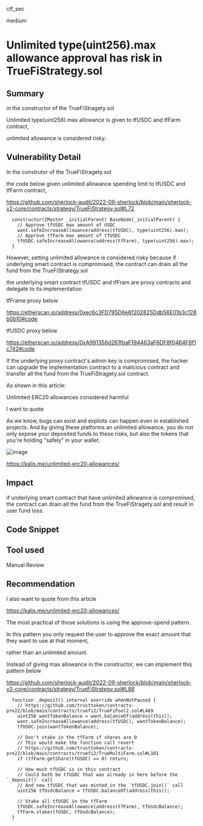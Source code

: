 ctf_sec

medium

# Unlimited type(uint256).max allowance approval has risk in TrueFiStrategy.sol

## Summary

in the constructor of the TrueFiStragety.sol

Unlimited type(uint256).max allowance is given to tfUSDC and tfFarm contract,

unlimited allowance is considered risky.

## Vulnerability Detail

In the construtor of the TrueFiStragety.sol

the code below given unlimited allowance spending limit to  tfUSDC and tfFarm contract,

https://github.com/sherlock-audit/2022-09-sherlock/blob/main/sherlock-v2-core/contracts/strategy/TrueFiStrategy.sol#L72

```solidity
  constructor(IMaster _initialParent) BaseNode(_initialParent) {
    // Approve tfUSDC max amount of USDC
    want.safeIncreaseAllowance(address(tfUSDC), type(uint256).max);
    // Approve tfFarm max amount of tfUSDC
    tfUSDC.safeIncreaseAllowance(address(tfFarm), type(uint256).max);
  }
```

However,  setting unlimited allowance is considered risky because if underlying smart contract
is compromised, the contract can drain all the fund from the TrueFiStrategy.sol

the underlying smart contract tfUSDC and tfFram are proxy contracts and delegate to its implementation

tfFrame proxy below

https://etherscan.io/address/0xec6c3FD795D6e6f202825Ddb56E01b3c128b0b10#code

tfUSDC proxy below

https://etherscan.io/address/0xA991356d261fbaF194463aF6DF8f0464F8f1c742#code

If the underlying proxy contract's admin key is compromised, the hacker can upgrade the implementation contract to a malicious
contract and transfer all the fund from the TrueFiStragety.sol contract.

As shown in this article:

Unlimited ERC20 allowances considered harmful

I want to quote

As we know, bugs can exist and exploits can happen even in established projects. 
And by giving these platforms an unlimited allowance, you do not only expose your deposited 
funds to these risks, but also the tokens that you're holding "safely" in your wallet.

![image](https://user-images.githubusercontent.com/114844362/193451149-4f45905c-7a53-41cc-aee3-fc27ba16a2ff.png)


https://kalis.me/unlimited-erc20-allowances/

## Impact

if underlying smart contract that have unlimited allowance is compromised, the contract can drain all the fund from the TrueFiStragety.sol and result in user fund loss.

## Code Snippet

## Tool used

Manual Review

## Recommendation

I also want to quote from this article

https://kalis.me/unlimited-erc20-allowances/

The most practical of those solutions is using the approve-spend pattern. 

In this pattern you only request the user to approve the exact amount that they want to use at that moment, 

rather than an unlimited amount.

Instead of giving max allowance in the constructor, we can implement this pattern below

https://github.com/sherlock-audit/2022-09-sherlock/blob/main/sherlock-v2-core/contracts/strategy/TrueFiStrategy.sol#L88

```solidity
  function _deposit() internal override whenNotPaused {
    // https://github.com/trusttoken/contracts-pre22/blob/main/contracts/truefi2/TrueFiPool2.sol#L469
    uint256 wantTokenBalance = want.balanceOf(address(this));
    want.safeIncreaseAllowance(address(tfUSDC), wantTokenBalance);
    tfUSDC.join(wantTokenBalance);

    // Don't stake in the tfFarm if shares are 0
    // This would make the function call revert
    // https://github.com/trusttoken/contracts-pre22/blob/main/contracts/truefi2/TrueMultiFarm.sol#L101
    if (tfFarm.getShare(tfUSDC) == 0) return;

    // How much tfUSDC is in this contract
    // Could both be tfUSDC that was already in here before the `_deposit()` call
    // And new tfUSDC that was minted in the `tfUSDC.join()` call
    uint256 tfUsdcBalance = tfUSDC.balanceOf(address(this));

    // Stake all tfUSDC in the tfFarm
    tfUSDC.safeIncreaseAllowance(address(tfFarm), tfUsdcBalance);
    tfFarm.stake(tfUSDC, tfUsdcBalance);
  }
```